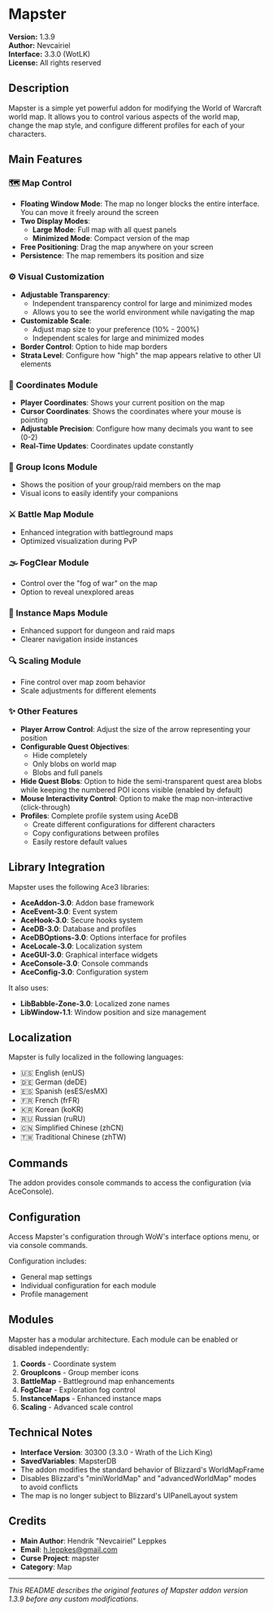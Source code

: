 # Mapster

**Version:** 1.3.9  
**Author:** Nevcairiel  
**Interface:** 3.3.0 (WotLK)  
**License:** All rights reserved

## Description

Mapster is a simple yet powerful addon for modifying the World of Warcraft world map. It allows you to control various aspects of the world map, change the map style, and configure different profiles for each of your characters.

## Main Features

### 🗺️ Map Control

- **Floating Window Mode**: The map no longer blocks the entire interface. You can move it freely around the screen
- **Two Display Modes**:
  - **Large Mode**: Full map with all quest panels
  - **Minimized Mode**: Compact version of the map
- **Free Positioning**: Drag the map anywhere on your screen
- **Persistence**: The map remembers its position and size

### ⚙️ Visual Customization

- **Adjustable Transparency**: 
  - Independent transparency control for large and minimized modes
  - Allows you to see the world environment while navigating the map
- **Customizable Scale**:
  - Adjust map size to your preference (10% - 200%)
  - Independent scales for large and minimized modes
- **Border Control**: Option to hide map borders
- **Strata Level**: Configure how "high" the map appears relative to other UI elements

### 📍 Coordinates Module

- **Player Coordinates**: Shows your current position on the map
- **Cursor Coordinates**: Shows the coordinates where your mouse is pointing
- **Adjustable Precision**: Configure how many decimals you want to see (0-2)
- **Real-Time Updates**: Coordinates update constantly

### 👥 Group Icons Module

- Shows the position of your group/raid members on the map
- Visual icons to easily identify your companions

### ⚔️ Battle Map Module

- Enhanced integration with battleground maps
- Optimized visualization during PvP

### 🌫️ FogClear Module

- Control over the "fog of war" on the map
- Option to reveal unexplored areas

### 🏰 Instance Maps Module

- Enhanced support for dungeon and raid maps
- Clearer navigation inside instances

### 🔍 Scaling Module

- Fine control over map zoom behavior
- Scale adjustments for different elements

### ✨ Other Features

- **Player Arrow Control**: Adjust the size of the arrow representing your position
- **Configurable Quest Objectives**:
  - Hide completely
  - Only blobs on world map
  - Blobs and full panels
- **Hide Quest Blobs**: Option to hide the semi-transparent quest area blobs while keeping the numbered POI icons visible (enabled by default)
- **Mouse Interactivity Control**: Option to make the map non-interactive (click-through)
- **Profiles**: Complete profile system using AceDB
  - Create different configurations for different characters
  - Copy configurations between profiles
  - Easily restore default values

## Library Integration

Mapster uses the following Ace3 libraries:
- **AceAddon-3.0**: Addon base framework
- **AceEvent-3.0**: Event system
- **AceHook-3.0**: Secure hooks system
- **AceDB-3.0**: Database and profiles
- **AceDBOptions-3.0**: Options interface for profiles
- **AceLocale-3.0**: Localization system
- **AceGUI-3.0**: Graphical interface widgets
- **AceConsole-3.0**: Console commands
- **AceConfig-3.0**: Configuration system

It also uses:
- **LibBabble-Zone-3.0**: Localized zone names
- **LibWindow-1.1**: Window position and size management

## Localization

Mapster is fully localized in the following languages:

- 🇺🇸 English (enUS)
- 🇩🇪 German (deDE)
- 🇪🇸 Spanish (esES/esMX)
- 🇫🇷 French (frFR)
- 🇰🇷 Korean (koKR)
- 🇷🇺 Russian (ruRU)
- 🇨🇳 Simplified Chinese (zhCN)
- 🇹🇼 Traditional Chinese (zhTW)

## Commands

The addon provides console commands to access the configuration (via AceConsole).

## Configuration

Access Mapster's configuration through WoW's interface options menu, or via console commands.

Configuration includes:

- General map settings
- Individual configuration for each module
- Profile management

## Modules

Mapster has a modular architecture. Each module can be enabled or disabled independently:

1. **Coords** - Coordinate system
2. **GroupIcons** - Group member icons
3. **BattleMap** - Battleground map enhancements
4. **FogClear** - Exploration fog control
5. **InstanceMaps** - Enhanced instance maps
6. **Scaling** - Advanced scale control

## Technical Notes

- **Interface Version**: 30300 (3.3.0 - Wrath of the Lich King)
- **SavedVariables**: MapsterDB
- The addon modifies the standard behavior of Blizzard's WorldMapFrame
- Disables Blizzard's "miniWorldMap" and "advancedWorldMap" modes to avoid conflicts
- The map is no longer subject to Blizzard's UIPanelLayout system

## Credits

- **Main Author**: Hendrik "Nevcairiel" Leppkes
- **Email**: h.leppkes@gmail.com
- **Curse Project**: mapster
- **Category**: Map

---

*This README describes the original features of Mapster addon version 1.3.9 before any custom modifications.*
